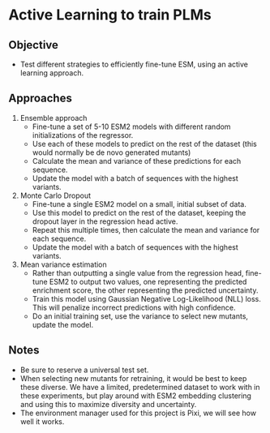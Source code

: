 # Active Learning to train PLMs

## Objective

- Test different strategies to efficiently fine-tune ESM, using an active learning approach.

## Approaches

1. Ensemble approach
   - Fine-tune a set of 5-10 ESM2 models with different random initializations of the regressor.
   - Use each of these models to predict on the rest of the dataset (this would normally be de novo generated mutants)
   - Calculate the mean and variance of these predictions for each sequence.
   - Update the model with a batch of sequences with the highest variants.
2. Monte Carlo Dropout
   - Fine-tune a single ESM2 model on a small, initial subset of data.
   - Use this model to predict on the rest of the dataset, keeping the dropout layer in the regression head active.
   - Repeat this multiple times, then calculate the mean and variance for each sequence.
   - Update the model with a batch of sequences with the highest variants.
3. Mean variance estimation
   - Rather than outputting a single value from the regression head, fine-tune ESM2 to output two values, one representing the predicted enrichment score, the other representing the predicted uncertainty.
   - Train this model using Gaussian Negative Log-Likelihood (NLL) loss. This will penalize incorrect predictions with high confidence.
   - Do an initial training set, use the variance to select new mutants, update the model.

## Notes

- Be sure to reserve a universal test set.
- When selecting new mutants for retraining, it would be best to keep these diverse. We have a limited, predetermined dataset to work with in these experiments, but play around with ESM2 embedding clustering and using this to maximize diversity and uncertainty.
- The environment manager used for this project is Pixi, we will see how well it works.
